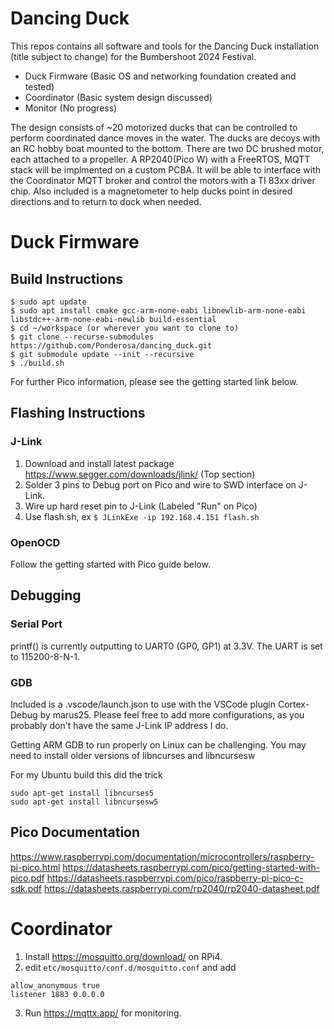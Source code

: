 # Dancing Duck

This repos contains all software and tools for the Dancing Duck installation (title subject to change) for the Bumbershoot 2024 Festival. 

- Duck Firmware (Basic OS and networking foundation created and tested)
- Coordinator (Basic system design discussed)
- Monitor (No progress)

The design consists of ~20 motorized ducks that can be controlled to perform coordinated dance moves in the water. The ducks are decoys with an RC hobby boat mounted to the bottom. There are two DC brushed motor, each attached to a propeller. A RP2040(Pico W) with a FreeRTOS, MQTT stack will be implmented on a custom PCBA. It will be able to interface with the Coordinator MQTT broker and control the motors with a TI 83xx driver chip. Also included is a magnetometer to help ducks point in desired directions and to return to dock when needed.  

# Duck Firmware
## Build Instructions
```
$ sudo apt update
$ sudo apt install cmake gcc-arm-none-eabi libnewlib-arm-none-eabi libstdc++-arm-none-eabi-newlib build-essential
$ cd ~/workspace (or wherever you want to clone to)
$ git clone --recurse-submodules https://github.com/Ponderosa/dancing_duck.git
$ git submodule update --init --recursive
$ ./build.sh
```
For further Pico information, please see the getting started link below.

## Flashing Instructions
### J-Link
1. Download and install latest package https://www.segger.com/downloads/jlink/ (Top section)
2. Solder 3 pins to Debug port on Pico and wire to SWD interface on J-Link.
3. Wire up hard reset pin to J-Link (Labeled "Run" on Pico)
4. Use flash.sh, ex `$ JLinkExe -ip 192.168.4.151 flash.sh`

### OpenOCD
Follow the getting started with Pico guide below.

## Debugging

### Serial Port
printf() is currently outputting to UART0 (GP0, GP1) at 3.3V. The UART is set to 115200-8-N-1. 

### GDB
Included is a .vscode/launch.json to use with the VSCode plugin Cortex-Debug by marus25. Please feel free to add more configurations, as you probably don't have the same J-Link IP address I do. 

Getting ARM GDB to run properly on Linux can be challenging. You may need to install older versions of libncurses and libncursesw

For my Ubuntu build this did the trick
```
sudo apt-get install libncurses5
sudo apt-get install libncursesw5
```

## Pico Documentation
https://www.raspberrypi.com/documentation/microcontrollers/raspberry-pi-pico.html
https://datasheets.raspberrypi.com/pico/getting-started-with-pico.pdf
https://datasheets.raspberrypi.com/pico/raspberry-pi-pico-c-sdk.pdf
https://datasheets.raspberrypi.com/rp2040/rp2040-datasheet.pdf

# Coordinator
1. Install https://mosquitto.org/download/ on RPi4.
2. edit `etc/mosquitto/conf.d/mosquitto.conf` and add 
```
allow_anonymous true
listener 1883 0.0.0.0
```
3. Run https://mqttx.app/ for monitoring.